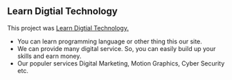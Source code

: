 ## Learn Digtial Technology
This project was [Learn Digtial Technology.](https://learn-new-technology.netlify.app/)
* You can learn programming language or other thing this our site.
* We can provide many digital service. So, you can easily build up your skills and earn money.
* Our populer services Digital Marketing, Motion Graphics, Cyber Security etc. 

